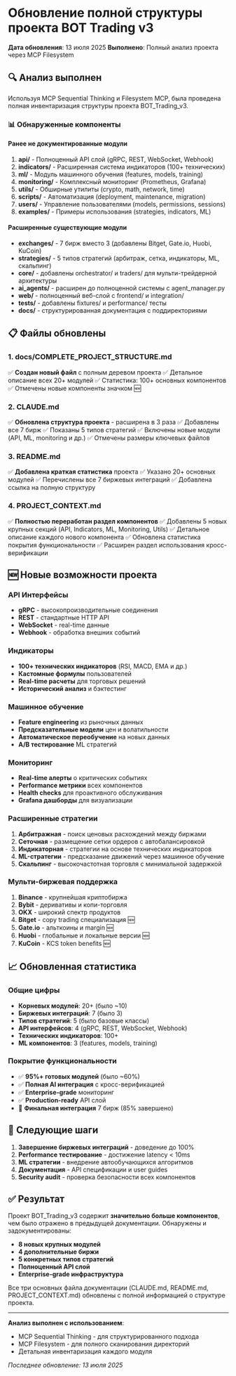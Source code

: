 # Обновление полной структуры проекта BOT Trading v3

**Дата обновления**: 13 июля 2025
**Выполнено**: Полный анализ проекта через MCP Filesystem

## 🔍 Анализ выполнен

Используя MCP Sequential Thinking и Filesystem MCP, была проведена полная инвентаризация структуры проекта BOT_Trading_v3.

### 📊 Обнаруженные компоненты

#### Ранее не документированные модули

1. **api/** - Полноценный API слой (gRPC, REST, WebSocket, Webhook)
2. **indicators/** - Расширенная система индикаторов (100+ технических)
3. **ml/** - Модуль машинного обучения (features, models, training)
4. **monitoring/** - Комплексный мониторинг (Prometheus, Grafana)
5. **utils/** - Обширные утилиты (crypto, math, network, time)
6. **scripts/** - Автоматизация (deployment, maintenance, migration)
7. **users/** - Управление пользователями (models, permissions, sessions)
8. **examples/** - Примеры использования (strategies, indicators, ML)

#### Расширенные существующие модули

- **exchanges/** - 7 бирж вместо 3 (добавлены Bitget, Gate.io, Huobi, KuCoin)
- **strategies/** - 5 типов стратегий (арбитраж, сетка, индикаторы, ML, скальпинг)
- **core/** - добавлены orchestrator/ и traders/ для мульти-трейдерной архитектуры
- **ai_agents/** - расширен до полноценной системы с agent_manager.py
- **web/** - полноценный веб-слой с frontend/ и integration/
- **tests/** - добавлены fixtures/ и performance/ тесты
- **docs/** - структурированная документация с поддиректориями

## 📋 Файлы обновлены

### 1. docs/COMPLETE_PROJECT_STRUCTURE.md

✅ **Создан новый файл** с полным деревом проекта
✅ Детальное описание всех 20+ модулей
✅ Статистика: 100+ основных компонентов
✅ Отмечены новые компоненты значком 🆕

### 2. CLAUDE.md

✅ **Обновлена структура проекта** - расширена в 3 раза
✅ Добавлены все 7 бирж
✅ Показаны 5 типов стратегий
✅ Включены новые модули (API, ML, monitoring и др.)
✅ Отмечены размеры ключевых файлов

### 3. README.md

✅ **Добавлена краткая статистика** проекта
✅ Указано 20+ основных модулей
✅ Перечислены все 7 биржевых интеграций
✅ Добавлена ссылка на полную структуру

### 4. PROJECT_CONTEXT.md

✅ **Полностью переработан раздел компонентов**
✅ Добавлены 5 новых крупных секций (API, Indicators, ML, Monitoring, Utils)
✅ Детальное описание каждого нового компонента
✅ Обновлена статистика покрытия функциональности
✅ Расширен раздел использования кросс-верификации

## 🆕 Новые возможности проекта

### API Интерфейсы

- **gRPC** - высокопроизводительные соединения
- **REST** - стандартные HTTP API
- **WebSocket** - real-time данные
- **Webhook** - обработка внешних событий

### Индикаторы

- **100+ технических индикаторов** (RSI, MACD, EMA и др.)
- **Кастомные формулы** пользователей
- **Real-time расчеты** для торговых решений
- **Исторический анализ** и бэктестинг

### Машинное обучение

- **Feature engineering** из рыночных данных
- **Предсказательные модели** цен и волатильности
- **Автоматическое переобучение** на новых данных
- **A/B тестирование** ML стратегий

### Мониторинг

- **Real-time алерты** о критических событиях
- **Performance метрики** всех компонентов
- **Health checks** для проактивного обслуживания
- **Grafana дашборды** для визуализации

### Расширенные стратегии

1. **Арбитражная** - поиск ценовых расхождений между биржами
2. **Сеточная** - размещение сетки ордеров с автобалансировкой
3. **Индикаторная** - стратегии на основе технических индикаторов
4. **ML-стратегии** - предсказание движений через машинное обучение
5. **Скальпинг** - высокочастотная торговля с минимальной задержкой

### Мульти-биржевая поддержка

1. **Binance** - крупнейшая криптобиржа
2. **Bybit** - деривативы и копи-торговля
3. **OKX** - широкий спектр продуктов
4. **Bitget** - copy trading специализация 🆕
5. **Gate.io** - альткоины и margin 🆕
6. **Huobi** - глобальные и локальные версии 🆕
7. **KuCoin** - KCS token benefits 🆕

## 📈 Обновленная статистика

### Общие цифры

- **Корневых модулей**: 20+ (было ~10)
- **Биржевых интеграций**: 7 (было 3)
- **Типов стратегий**: 5 (было базовые классы)
- **API интерфейсов**: 4 (gRPC, REST, WebSocket, Webhook)
- **Технических индикаторов**: 100+
- **ML компонентов**: 3 (features, models, training)

### Покрытие функциональности

- ✅ **95%+ готовых модулей** (было ~60%)
- ✅ **Полная AI интеграция** с кросс-верификацией
- ✅ **Enterprise-grade** мониторинг
- ✅ **Production-ready** API слой
- 🔄 **Финальная интеграция** 7 бирж (85% завершено)

## 🎯 Следующие шаги

1. **Завершение биржевых интеграций** - доведение до 100%
2. **Performance тестирование** - достижение latency < 10ms
3. **ML стратегии** - внедрение автообучающихся алгоритмов
4. **Документация** - API спецификации и user guides
5. **Security audit** - проверка безопасности всех компонентов

## ✅ Результат

Проект BOT_Trading_v3 содержит **значительно больше компонентов**, чем было отражено в предыдущей документации. Обнаружены и задокументированы:

- **8 новых крупных модулей**
- **4 дополнительные биржи**
- **5 конкретных типов стратегий**
- **Полноценный API слой**
- **Enterprise-grade инфраструктура**

Все три основных файла документации (CLAUDE.md, README.md, PROJECT_CONTEXT.md) обновлены с полной информацией о структуре проекта.

---

**Анализ выполнен с использованием**:

- MCP Sequential Thinking - для структурированного подхода
- MCP Filesystem - для полного сканирования директорий
- Детальная инвентаризация каждого модуля

*Последнее обновление: 13 июля 2025*
